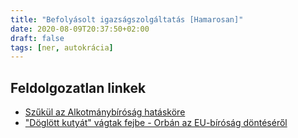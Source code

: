 ```yaml
---
title: "Befolyásolt igazságszolgáltatás [Hamarosan]"
date: 2020-08-09T20:37:50+02:00
draft: false
tags: [ner, autokrácia]
---
```


## Feldolgozatlan linkek

- [Szűkül az Alkotmánybíróság hatásköre](https://hvg.hu/itthon/20101116_alkotmanybitosag_hataskore)
- ["Döglött kutyát" vágtak fejbe - Orbán az EU-bíróság döntéséről](https://hvg.hu/itthon/20121106_Doglott_kutyat_vagtak_fejbe__Orban_az_EUb)


